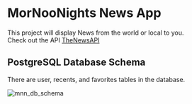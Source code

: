 # MorNooNights News App

This project will display News from the world or local to you.\
Check out the API [TheNewsAPI](https://www.thenewsapi.com)

## PostgreSQL Database Schema

There are user, recents, and favorites tables in the database.

![mnn_db_schema](https://github.com/eddieaviles357/MorNooNights/assets/45490047/a6a1b7cb-9cec-4d3d-940d-6f9d2cf084b0)
